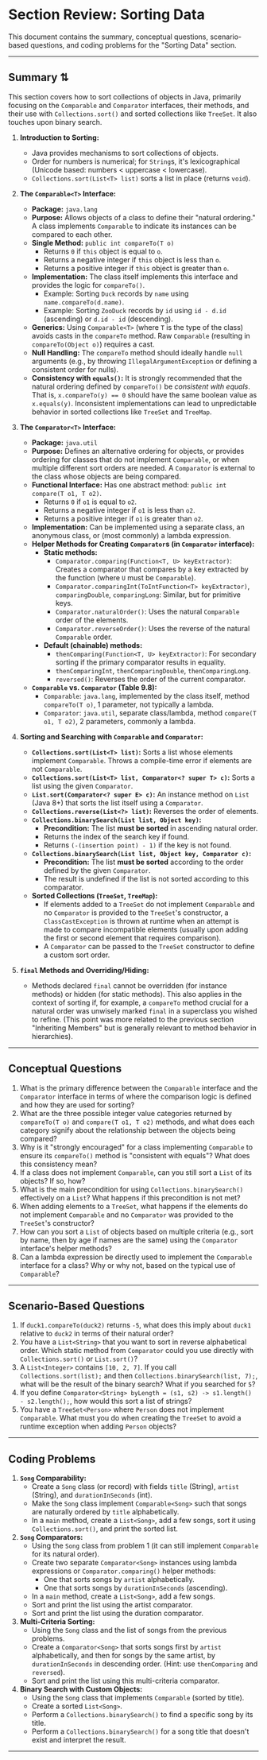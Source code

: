 # Section Review: Sorting Data

This document contains the summary, conceptual questions, scenario-based questions, and coding problems for the "Sorting Data" section.

-----

## Summary ⇅

This section covers how to sort collections of objects in Java, primarily focusing on the `Comparable` and `Comparator` interfaces, their methods, and their use with `Collections.sort()` and sorted collections like `TreeSet`. It also touches upon binary search.

1.  **Introduction to Sorting:**

    * Java provides mechanisms to sort collections of objects.
    * Order for numbers is numerical; for `String`s, it's lexicographical (Unicode based: numbers \< uppercase \< lowercase).
    * `Collections.sort(List<T> list)` sorts a list in place (returns `void`).

2.  **The `Comparable<T>` Interface:**

    * **Package:** `java.lang`
    * **Purpose:** Allows objects of a class to define their "natural ordering." A class implements `Comparable` to indicate its instances can be compared to each other.
    * **Single Method:** `public int compareTo(T o)`
        * Returns `0` if `this` object is equal to `o`.
        * Returns a negative integer if `this` object is less than `o`.
        * Returns a positive integer if `this` object is greater than `o`.
    * **Implementation:** The class itself implements this interface and provides the logic for `compareTo()`.
        * Example: Sorting `Duck` records by `name` using `name.compareTo(d.name)`.
        * Example: Sorting `ZooDuck` records by `id` using `id - d.id` (ascending) or `d.id - id` (descending).
    * **Generics:** Using `Comparable<T>` (where `T` is the type of the class) avoids casts in the `compareTo` method. Raw `Comparable` (resulting in `compareTo(Object o)`) requires a cast.
    * **Null Handling:** The `compareTo` method should ideally handle `null` arguments (e.g., by throwing `IllegalArgumentException` or defining a consistent order for nulls).
    * **Consistency with `equals()`:** It is strongly recommended that the natural ordering defined by `compareTo()` be *consistent with equals*. That is, `x.compareTo(y) == 0` should have the same boolean value as `x.equals(y)`. Inconsistent implementations can lead to unpredictable behavior in sorted collections like `TreeSet` and `TreeMap`.

3.  **The `Comparator<T>` Interface:**

    * **Package:** `java.util`
    * **Purpose:** Defines an alternative ordering for objects, or provides ordering for classes that do not implement `Comparable`, or when multiple different sort orders are needed. A `Comparator` is external to the class whose objects are being compared.
    * **Functional Interface:** Has one abstract method: `public int compare(T o1, T o2)`.
        * Returns `0` if `o1` is equal to `o2`.
        * Returns a negative integer if `o1` is less than `o2`.
        * Returns a positive integer if `o1` is greater than `o2`.
    * **Implementation:** Can be implemented using a separate class, an anonymous class, or (most commonly) a lambda expression.
    * **Helper Methods for Creating `Comparator`s (in `Comparator` interface):**
        * **Static methods:**
            * `Comparator.comparing(Function<T, U> keyExtractor)`: Creates a comparator that compares by a key extracted by the function (where `U` must be `Comparable`).
            * `Comparator.comparingInt(ToIntFunction<T> keyExtractor)`, `comparingDouble`, `comparingLong`: Similar, but for primitive keys.
            * `Comparator.naturalOrder()`: Uses the natural `Comparable` order of the elements.
            * `Comparator.reverseOrder()`: Uses the reverse of the natural `Comparable` order.
        * **Default (chainable) methods:**
            * `thenComparing(Function<T, U> keyExtractor)`: For secondary sorting if the primary comparator results in equality.
            * `thenComparingInt`, `thenComparingDouble`, `thenComparingLong`.
            * `reversed()`: Reverses the order of the current comparator.
    * **`Comparable` vs. `Comparator` (Table 9.8):**
        * `Comparable`: `java.lang`, implemented by the class itself, method `compareTo(T o)`, 1 parameter, not typically a lambda.
        * `Comparator`: `java.util`, separate class/lambda, method `compare(T o1, T o2)`, 2 parameters, commonly a lambda.

4.  **Sorting and Searching with `Comparable` and `Comparator`:**

    * **`Collections.sort(List<T> list)`:** Sorts a list whose elements implement `Comparable`. Throws a compile-time error if elements are not `Comparable`.
    * **`Collections.sort(List<T> list, Comparator<? super T> c)`:** Sorts a list using the given `Comparator`.
    * **`List.sort(Comparator<? super E> c)`:** An instance method on `List` (Java 8+) that sorts the list itself using a `Comparator`.
    * **`Collections.reverse(List<?> list)`:** Reverses the order of elements.
    * **`Collections.binarySearch(List list, Object key)`:**
        * **Precondition:** The list **must be sorted** in ascending natural order.
        * Returns the index of the search key if found.
        * Returns `(-(insertion point) - 1)` if the key is not found.
    * **`Collections.binarySearch(List list, Object key, Comparator c)`:**
        * **Precondition:** The list **must be sorted** according to the order defined by the given `Comparator`.
        * The result is undefined if the list is not sorted according to this comparator.
    * **Sorted Collections (`TreeSet`, `TreeMap`):**
        * If elements added to a `TreeSet` do not implement `Comparable` and no `Comparator` is provided to the `TreeSet`'s constructor, a `ClassCastException` is thrown at runtime when an attempt is made to compare incompatible elements (usually upon adding the first or second element that requires comparison).
        * A `Comparator` can be passed to the `TreeSet` constructor to define a custom sort order.

5.  **`final` Methods and Overriding/Hiding:**

    * Methods declared `final` cannot be overridden (for instance methods) or hidden (for static methods). This also applies in the context of sorting if, for example, a `compareTo` method crucial for a natural order was unwisely marked `final` in a superclass you wished to refine. (This point was more related to the previous section "Inheriting Members" but is generally relevant to method behavior in hierarchies).

-----

## Conceptual Questions

1.  What is the primary difference between the `Comparable` interface and the `Comparator` interface in terms of where the comparison logic is defined and how they are used for sorting?
2.  What are the three possible integer value categories returned by `compareTo(T o)` and `compare(T o1, T o2)` methods, and what does each category signify about the relationship between the objects being compared?
3.  Why is it "strongly encouraged" for a class implementing `Comparable` to ensure its `compareTo()` method is "consistent with equals"? What does this consistency mean?
4.  If a class does not implement `Comparable`, can you still sort a `List` of its objects? If so, how?
5.  What is the main precondition for using `Collections.binarySearch()` effectively on a `List`? What happens if this precondition is not met?
6.  When adding elements to a `TreeSet`, what happens if the elements do not implement `Comparable` and no `Comparator` was provided to the `TreeSet`'s constructor?
7.  How can you sort a `List` of objects based on multiple criteria (e.g., sort by name, then by age if names are the same) using the `Comparator` interface's helper methods?
8.  Can a lambda expression be directly used to implement the `Comparable` interface for a class? Why or why not, based on the typical use of `Comparable`?

-----

## Scenario-Based Questions

1.  If `duck1.compareTo(duck2)` returns `-5`, what does this imply about `duck1` relative to `duck2` in terms of their natural order?
2.  You have a `List<String>` that you want to sort in reverse alphabetical order. Which static method from `Comparator` could you use directly with `Collections.sort()` or `List.sort()`?
3.  A `List<Integer>` contains `[10, 2, 7]`. If you call `Collections.sort(list);` and then `Collections.binarySearch(list, 7);`, what will be the result of the binary search? What if you searched for `5`?
4.  If you define `Comparator<String> byLength = (s1, s2) -> s1.length() - s2.length();`, how would this sort a list of strings?
5.  You have a `TreeSet<Person>` where `Person` does not implement `Comparable`. What must you do when creating the `TreeSet` to avoid a runtime exception when adding `Person` objects?

-----

## Coding Problems

1.  **`Song` Comparability:**
    * Create a `Song` class (or record) with fields `title` (String), `artist` (String), and `durationInSeconds` (int).
    * Make the `Song` class implement `Comparable<Song>` such that songs are naturally ordered by `title` alphabetically.
    * In a `main` method, create a `List<Song>`, add a few songs, sort it using `Collections.sort()`, and print the sorted list.
2.  **`Song` Comparators:**
    * Using the `Song` class from problem 1 (it can still implement `Comparable` for its natural order).
    * Create two separate `Comparator<Song>` instances using lambda expressions or `Comparator.comparing()` helper methods:
        * One that sorts songs by `artist` alphabetically.
        * One that sorts songs by `durationInSeconds` (ascending).
    * In a `main` method, create a `List<Song>`, add a few songs.
    * Sort and print the list using the artist comparator.
    * Sort and print the list using the duration comparator.
3.  **Multi-Criteria Sorting:**
    * Using the `Song` class and the list of songs from the previous problems.
    * Create a `Comparator<Song>` that sorts songs first by `artist` alphabetically, and then for songs by the same artist, by `durationInSeconds` in descending order. (Hint: use `thenComparing` and `reversed`).
    * Sort and print the list using this multi-criteria comparator.
4.  **Binary Search with Custom Objects:**
    * Using the `Song` class that implements `Comparable` (sorted by title).
    * Create a sorted `List<Song>`.
    * Perform a `Collections.binarySearch()` to find a specific song by its title.
    * Perform a `Collections.binarySearch()` for a song title that doesn't exist and interpret the result.

-----